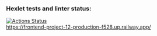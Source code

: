 ### Hexlet tests and linter status:
[![Actions Status](https://github.com/AndreyKrymski/frontend-project-12/workflows/hexlet-check/badge.svg)](https://github.com/AndreyKrymski/frontend-project-12/actions)
<br>
https://frontend-project-12-production-f528.up.railway.app/
